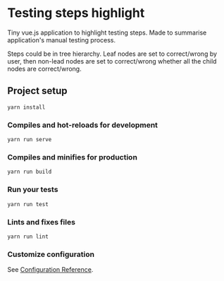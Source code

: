 # Testing steps highlight

Tiny vue.js application to highlight testing steps. Made to summarise application's manual testing process.

Steps could be in tree hierarchy. Leaf nodes are set to correct/wrong by user, then non-lead nodes are set to correct/wrong whether all the child nodes are correct/wrong.

## Project setup
```
yarn install
```

### Compiles and hot-reloads for development
```
yarn run serve
```

### Compiles and minifies for production
```
yarn run build
```

### Run your tests
```
yarn run test
```

### Lints and fixes files
```
yarn run lint
```

### Customize configuration
See [Configuration Reference](https://cli.vuejs.org/config/).

